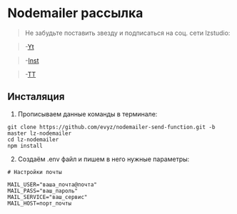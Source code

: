 # Nodemailer рассылка

> Не забудьте поставить звезду и подписаться на соц. сети lzstudio: 

>-[Yt](https://www.youtube.com/channel/UCCVb0ZJzMBEwzK-OwWZarYg)

>-[Inst](https://www.instagram.com/lzstudio_ru/)

>-[TT](https://www.tiktok.com/@lzstudio_ru)

## Инсталяция 

1. Прописываем данные команды в терминале:

```
git clone https://github.com/evyz/nodemailer-send-function.git -b master lz-nodemailer
cd lz-nodemailer
npm install
```

2. Создаём .env файл и пишем в него нужные параметры:
```
# Настройки почты 

MAIL_USER="ваша_почта@почта"
MAIL_PASS="ваш_пароль"
MAIL_SERVICE="ваш_сервис"
MAIL_HOST=порт_почты
```
